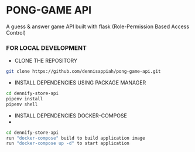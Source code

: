 # PONG-GAME API

A guess & answer game API built with flask (Role-Permission Based Access Control)


### FOR LOCAL DEVELOPMENT

- CLONE THE REPOSITORY

```bash
git clone https://github.com/dennisappiah/pong-game-api.git
```

- INSTALL DEPENDENCIES USING PACKAGE MANAGER

```bash
cd dennify-store-api
pipenv install
pipenv shell
```
- INSTALL DEPENDENCIES DOCKER-COMPOSE
- 
```bash
cd dennify-store-api
run "docker-compose" build to build application image
run "docker-compose up -d" to start application
```

